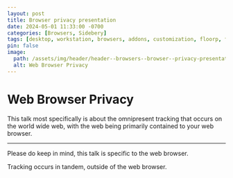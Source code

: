 ```yaml
---
layout: post
title: Browser privacy presentation
date: 2024-05-01 11:33:00 -0700
categories: [Browsers, Sidebery]
tags: [desktop, workstation, browsers, addons, customization, floorp, firefox, sidebery, techtip]
pin: false
image:
  path: /assets/img/header/header--browsers--browser--privacy-presentation.jpg
  alt: Web Browser Privacy
---
```


# Web Browser Privacy

This talk most specifically is about the omnipresent tracking that occurs on the world wide web, with the web being primarily contained to your web browser.


* * *

Please do keep in mind, this talk is specific to the web browser. 

Tracking occurs in tandem, outside of the web browser. 


